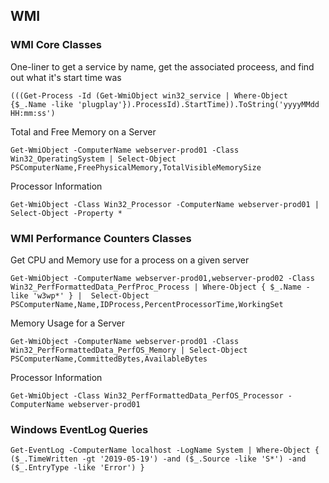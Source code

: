 ## WMI

### WMI Core Classes
One-liner to get a service by name, get the associated proceess, and find out what it's start time was

```
(((Get-Process -Id (Get-WmiObject win32_service | Where-Object {$_.Name -like 'plugplay'}).ProcessId).StartTime)).ToString('yyyyMMdd HH:mm:ss')
```

Total and Free Memory on a Server
```
Get-WmiObject -ComputerName webserver-prod01 -Class Win32_OperatingSystem | Select-Object PSComputerName,FreePhysicalMemory,TotalVisibleMemorySize
```

Processor Information
```
Get-WmiObject -Class Win32_Processor -ComputerName webserver-prod01 | Select-Object -Property *
```

### WMI Performance Counters Classes

Get CPU and Memory use for a process on a given server
```
Get-WmiObject -ComputerName webserver-prod01,webserver-prod02 -Class Win32_PerfFormattedData_PerfProc_Process | Where-Object { $_.Name -like 'w3wp*' } |  Select-Object PSComputerName,Name,IDProcess,PercentProcessorTime,WorkingSet
```

Memory Usage for a Server
```
Get-WmiObject -ComputerName webserver-prod01 -Class Win32_PerfFormattedData_PerfOS_Memory | Select-Object PSComputerName,CommittedBytes,AvailableBytes
```

Processor Information
```
Get-WmiObject -Class Win32_PerfFormattedData_PerfOS_Processor -ComputerName webserver-prod01
```

### Windows EventLog Queries
```
Get-EventLog -ComputerName localhost -LogName System | Where-Object { ($_.TimeWritten -gt '2019-05-19') -and ($_.Source -like 'S*') -and ($_.EntryType -like 'Error') }
```
